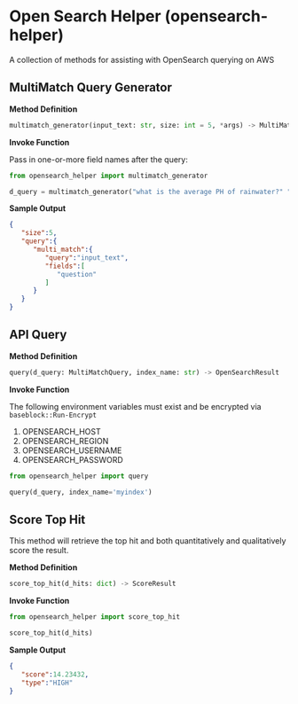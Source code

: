 # Open Search Helper (opensearch-helper)
A collection of methods for assisting with OpenSearch querying on AWS

## MultiMatch Query Generator

**Method Definition**
```python
multimatch_generator(input_text: str, size: int = 5, *args) -> MultiMatchQuery
```

**Invoke Function**

Pass in one-or-more field names after the query:
```python
from opensearch_helper import multimatch_generator

d_query = multimatch_generator("what is the average PH of rainwater?" "question", "context")
```

**Sample Output**
```json
{
   "size":5,
   "query":{
      "multi_match":{
         "query":"input_text",
         "fields":[
            "question"
         ]
      }
   }
}
```

## API Query
**Method Definition**
```python
query(d_query: MultiMatchQuery, index_name: str) -> OpenSearchResult
```

**Invoke Function**

The following environment variables must exist and be encrypted via `baseblock::Run-Encrypt`
1. OPENSEARCH_HOST
2. OPENSEARCH_REGION
3. OPENSEARCH_USERNAME
4. OPENSEARCH_PASSWORD

```python
from opensearch_helper import query

query(d_query, index_name='myindex')
```

## Score Top Hit
This method will retrieve the top hit and both quantitatively and qualitatively score the result.

**Method Definition**
```python
score_top_hit(d_hits: dict) -> ScoreResult
```

**Invoke Function**
```python
from opensearch_helper import score_top_hit

score_top_hit(d_hits)
```

**Sample Output**
```json
{
   "score":14.23432,
   "type":"HIGH"
}
```